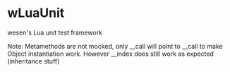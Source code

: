 # wLuaUnit
wesen's Lua unit test framework



Note: Metamethods are not mocked, only __call will point to __call to make Object instantiation work.
However __index does still work as expected (inheritance stuff)
